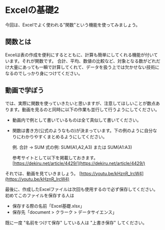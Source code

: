 # Excelの基礎2
今回は、Excelでよく使われる"関数"という機能を使ってみましょう。

## 関数とは
Excelは表の作成を便利にするとともに、計算も簡単にしてくれる機能が付いています。それが関数です。
合計、平均、数値の比較など、対象となる数がどれだけ大量にあっても一瞬で計算してくれて、データを扱う上では欠かせない技術になるのでしっかり身につけてください。

## 動画で学ぼう
では、実際に関数を使っていきたいと思いますが、注意してほしいことが数点あります。動画を見るのと同時に以下の作業も並行して行うようにしてください。
- 動画内で例として書いているものは全て真似して書いてください。
- 関数は書き方(公式のようなもの)が決まっています。下の例のように自分なりにわかりやすくまとめるようにしてください。

    例.
      合計 → SUM  式の例: SUM(A1,A2,A3) または SUM(A1:A3)

  参考サイトとして以下を掲載しておきます。
    [https://dekiru.net/article/4429/](https://dekiru.net/article/4429/)

それでは、動画を見ていきましょう。
[https://youtu.be/kHznR_lrcW4](https://youtu.be/kHznR_lrcW4)

最後に、作成したExcelファイルは次回も使用するので必ず保存してください。
初めてこのファイルを保存する人は
- 保存する際の名前「Excel基礎.xlsx」
- 保存先「document > クラーク > データサイエンス」

既に一度 "名前をつけて保存" している人は "上書き保存" してください。
